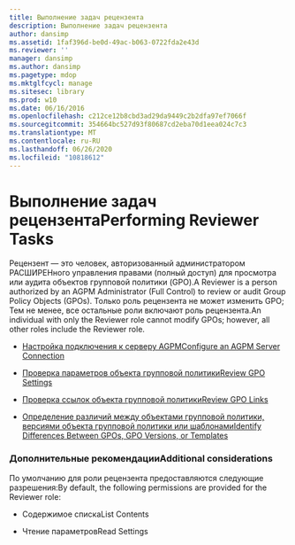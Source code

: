 ```yaml
---
title: Выполнение задач рецензента
description: Выполнение задач рецензента
author: dansimp
ms.assetid: 1faf396d-be0d-49ac-b063-0722fda2e43d
ms.reviewer: ''
manager: dansimp
ms.author: dansimp
ms.pagetype: mdop
ms.mktglfcycl: manage
ms.sitesec: library
ms.prod: w10
ms.date: 06/16/2016
ms.openlocfilehash: c212ce12b8cbd3ad29da9449c2b2dfa97ef7066f
ms.sourcegitcommit: 354664bc527d93f80687cd2eba70d1eea024c7c3
ms.translationtype: MT
ms.contentlocale: ru-RU
ms.lasthandoff: 06/26/2020
ms.locfileid: "10818612"
---
```

# <span data-ttu-id="60100-103">Выполнение задач рецензента</span><span class="sxs-lookup"><span data-stu-id="60100-103">Performing Reviewer Tasks</span></span>


<span data-ttu-id="60100-104">Рецензент — это человек, авторизованный администратором РАСШИРЕНного управления правами (полный доступ) для просмотра или аудита объектов групповой политики (GPO).</span><span class="sxs-lookup"><span data-stu-id="60100-104">A Reviewer is a person authorized by an AGPM Administrator (Full Control) to review or audit Group Policy Objects (GPOs).</span></span> <span data-ttu-id="60100-105">Только роль рецензента не может изменить GPO; Тем не менее, все остальные роли включают роль рецензента.</span><span class="sxs-lookup"><span data-stu-id="60100-105">An individual with only the Reviewer role cannot modify GPOs; however, all other roles include the Reviewer role.</span></span>

-   [<span data-ttu-id="60100-106">Настройка подключения к серверу AGPM</span><span class="sxs-lookup"><span data-stu-id="60100-106">Configure an AGPM Server Connection</span></span>](configure-an-agpm-server-connection-reviewer-agpm30ops.md)

-   [<span data-ttu-id="60100-107">Проверка параметров объекта групповой политики</span><span class="sxs-lookup"><span data-stu-id="60100-107">Review GPO Settings</span></span>](review-gpo-settings-agpm30ops.md)

-   [<span data-ttu-id="60100-108">Проверка ссылок объекта групповой политики</span><span class="sxs-lookup"><span data-stu-id="60100-108">Review GPO Links</span></span>](review-gpo-links-agpm30ops.md)

-   [<span data-ttu-id="60100-109">Определение различий между объектами групповой политики, версиями объекта групповой политики или шаблонами</span><span class="sxs-lookup"><span data-stu-id="60100-109">Identify Differences Between GPOs, GPO Versions, or Templates</span></span>](identify-differences-between-gpos-gpo-versions-or-templates-agpm30ops.md)

### <span data-ttu-id="60100-110">Дополнительные рекомендации</span><span class="sxs-lookup"><span data-stu-id="60100-110">Additional considerations</span></span>

<span data-ttu-id="60100-111">По умолчанию для роли рецензента предоставляются следующие разрешения:</span><span class="sxs-lookup"><span data-stu-id="60100-111">By default, the following permissions are provided for the Reviewer role:</span></span>

-   <span data-ttu-id="60100-112">Содержимое списка</span><span class="sxs-lookup"><span data-stu-id="60100-112">List Contents</span></span>

-   <span data-ttu-id="60100-113">Чтение параметров</span><span class="sxs-lookup"><span data-stu-id="60100-113">Read Settings</span></span>

 

 





